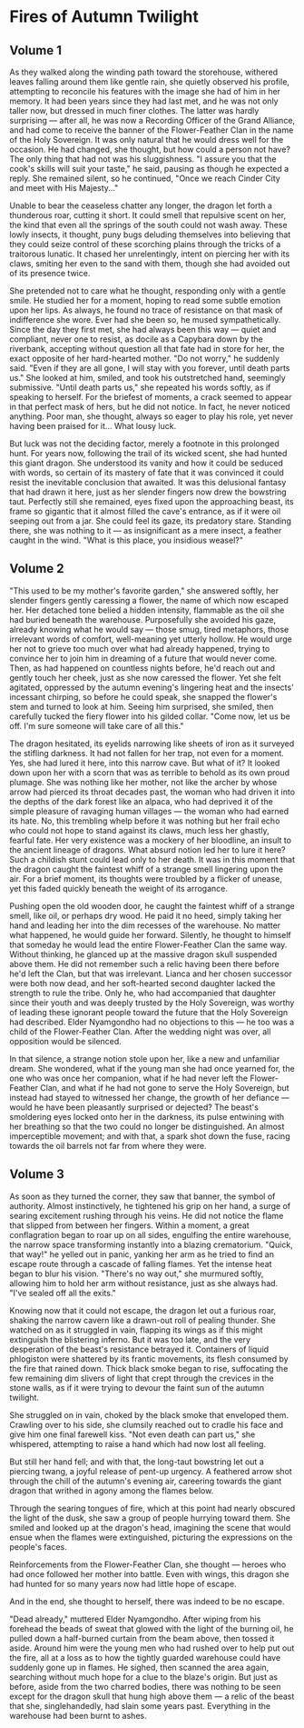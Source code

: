 # Fires of Autumn Twilight

## Volume 1

As they walked along the winding path toward the storehouse, withered leaves
falling around them like gentle rain, she quietly observed his profile,
attempting to reconcile his features with the image she had of him in her
memory. It had been years since they had last met, and he was not only taller
now, but dressed in much finer clothes. The latter was hardly surprising — after
all, he was now a Recording Officer of the Grand Alliance, and had come to
receive the banner of the Flower-Feather Clan in the name of the Holy Sovereign.
It was only natural that he would dress well for the occasion. He had changed,
she thought, but how could a person not have? The only thing that had not was
his sluggishness. "I assure you that the cook's skills will suit your taste," he
said, pausing as though he expected a reply. She remained silent, so he
continued, "Once we reach Cinder City and meet with His Majesty..."

Unable to bear the ceaseless chatter any longer, the dragon let forth a
thunderous roar, cutting it short. It could smell that repulsive scent on her,
the kind that even all the springs of the south could not wash away. These lowly
insects, it thought, puny bugs deluding themselves into believing that they
could seize control of these scorching plains through the tricks of a traitorous
lunatic. It chased her unrelentingly, intent on piercing her with its claws,
smiting her even to the sand with them, though she had avoided out of its
presence twice.

She pretended not to care what he thought, responding only with a gentle smile.
He studied her for a moment, hoping to read some subtle emotion upon her lips.
As always, he found no trace of resistance on that mask of indifference she
wore. Ever had she been so, he mused sympathetically. Since the day they first
met, she had always been this way — quiet and compliant, never one to resist, as
docile as a Capybara down by the riverbank, accepting without question all that
fate had in store for her, the exact opposite of her hard-hearted mother. "Do
not worry," he suddenly said. "Even if they are all gone, I will stay with you
forever, until death parts us." She looked at him, smiled, and took his
outstretched hand, seemingly submissive. "Until death parts us," she repeated
his words softly, as if speaking to herself. For the briefest of moments, a
crack seemed to appear in that perfect mask of hers, but he did not notice. In
fact, he never noticed anything. Poor man, she thought, always so eager to play
his role, yet never having been praised for it... What lousy luck.

But luck was not the deciding factor, merely a footnote in this prolonged hunt.
For years now, following the trail of its wicked scent, she had hunted this
giant dragon. She understood its vanity and how it could be seduced with words,
so certain of its mastery of fate that it was convinced it could resist the
inevitable conclusion that awaited. It was this delusional fantasy that had
drawn it here, just as her slender fingers now drew the bowstring taut.
Perfectly still she remained, eyes fixed upon the approaching beast, its frame
so gigantic that it almost filled the cave's entrance, as if it were oil seeping
out from a jar. She could feel its gaze, its predatory stare. Standing there,
she was nothing to it — as insignificant as a mere insect, a feather caught in
the wind. "What is this place, you insidious weasel?"

## Volume 2

"This used to be my mother's favorite garden," she answered softly, her slender
fingers gently caressing a flower, the name of which now escaped her. Her
detached tone belied a hidden intensity, flammable as the oil she had buried
beneath the warehouse. Purposefully she avoided his gaze, already knowing what
he would say — those smug, tired metaphors, those irrelevant words of comfort,
well-meaning yet utterly hollow. He would urge her not to grieve too much over
what had already happened, trying to convince her to join him in dreaming of a
future that would never come. Then, as had happened on countless nights before,
he'd reach out and gently touch her cheek, just as she now caressed the flower.
Yet she felt agitated, oppressed by the autumn evening's lingering heat and the
insects' incessant chirping, so before he could speak, she snapped the flower's
stem and turned to look at him. Seeing him surprised, she smiled, then carefully
tucked the fiery flower into his gilded collar. "Come now, let us be off. I'm
sure someone will take care of all this."

The dragon hesitated, its eyelids narrowing like sheets of iron as it surveyed
the stifling darkness. It had not fallen for her trap, not even for a moment.
Yes, she had lured it here, into this narrow cave. But what of it? It looked
down upon her with a scorn that was as terrible to behold as its own proud
plumage. She was nothing like her mother, not like the archer by whose arrow had
pierced its throat decades past, the woman who had driven it into the depths of
the dark forest like an alpaca, who had deprived it of the simple pleasure of
ravaging human villages — the woman who had earned its hate. No, this trembling
whelp before it was nothing but her frail echo who could not hope to stand
against its claws, much less her ghastly, fearful fate. Her very existence was a
mockery of her bloodline, an insult to the ancient lineage of dragons. What
absurd notion led her to lure it here? Such a childish stunt could lead only to
her death. It was in this moment that the dragon caught the faintest whiff of a
strange smell lingering upon the air. For a brief moment, its thoughts were
troubled by a flicker of unease, yet this faded quickly beneath the weight of
its arrogance.

Pushing open the old wooden door, he caught the faintest whiff of a strange
smell, like oil, or perhaps dry wood. He paid it no heed, simply taking her hand
and leading her into the dim recesses of the warehouse. No matter what happened,
he would guide her forward. Silently, he thought to himself that someday he
would lead the entire Flower-Feather Clan the same way. Without thinking, he
glanced up at the massive dragon skull suspended above them. He did not remember
such a relic having been there before he'd left the Clan, but that was
irrelevant. Lianca and her chosen successor were both now dead, and her
soft-hearted second daughter lacked the strength to rule the tribe. Only he, who
had accompanied that daughter since their youth and was deeply trusted by the
Holy Sovereign, was worthy of leading these ignorant people toward the future
that the Holy Sovereign had described. Elder Nyamgondho had no objections to
this — he too was a child of the Flower-Feather Clan. After the wedding night
was over, all opposition would be silenced.

In that silence, a strange notion stole upon her, like a new and unfamiliar
dream. She wondered, what if the young man she had once yearned for, the one who
was once her companion, what if he had never left the Flower-Feather Clan, and
what if he had not gone to serve the Holy Sovereign, but instead had stayed to
witnessed her change, the growth of her defiance — would he have been pleasantly
surprised or dejected? The beast's smoldering eyes locked onto her in the
darkness, its pulse entwining with her breathing so that the two could no longer
be distinguished. An almost imperceptible movement; and with that, a spark shot
down the fuse, racing towards the oil barrels not far from where they were.

## Volume 3

As soon as they turned the corner, they saw that banner, the symbol of
authority. Almost instinctively, he tightened his grip on her hand, a surge of
searing excitement rushing through his veins. He did not notice the flame that
slipped from between her fingers. Within a moment, a great conflagration began
to roar up on all sides, engulfing the entire warehouse, the narrow space
transforming instantly into a blazing crematorium. "Quick, that way!" he yelled
out in panic, yanking her arm as he tried to find an escape route through a
cascade of falling flames. Yet the intense heat began to blur his vision.
"There's no way out," she murmured softly, allowing him to hold her arm without
resistance, just as she always had. "I've sealed off all the exits."

Knowing now that it could not escape, the dragon let out a furious roar, shaking
the narrow cavern like a drawn-out roll of pealing thunder. She watched on as it
struggled in vain, flapping its wings as if this might extinguish the blistering
inferno. But it was too late, and the very desperation of the beast's resistance
betrayed it. Containers of liquid phlogiston were shattered by its frantic
movements, its flesh consumed by the fire that rained down. Thick black smoke
began to rise, suffocating the few remaining dim slivers of light that crept
through the crevices in the stone walls, as if it were trying to devour the
faint sun of the autumn twilight.

She struggled on in vain, choked by the black smoke that enveloped them.
Crawling over to his side, she clumsily reached out to cradle his face and give
him one final farewell kiss. "Not even death can part us," she whispered,
attempting to raise a hand which had now lost all feeling.

But still her hand fell; and with that, the long-taut bowstring let out a
piercing twang, a joyful release of pent-up urgency. A feathered arrow shot
through the chill of the autumn's evening air, careering towards the giant
dragon that writhed in agony among the flames below.

Through the searing tongues of fire, which at this point had nearly obscured the
light of the dusk, she saw a group of people hurrying toward them. She smiled
and looked up at the dragon's head, imagining the scene that would ensue when
the flames were extinguished, picturing the expressions on the people's faces.

Reinforcements from the Flower-Feather Clan, she thought — heroes who had once
followed her mother into battle. Even with wings, this dragon she had hunted for
so many years now had little hope of escape.

And in the end, she thought to herself, there was indeed to be no escape.

"Dead already," muttered Elder Nyamgondho. After wiping from his forehead the
beads of sweat that glowed with the light of the burning oil, he pulled down a
half-burned curtain from the beam above, then tossed it aside. Around him were
the young men who had rushed over to help put out the fire, all at a loss as to
how the tightly guarded warehouse could have suddenly gone up in flames. He
sighed, then scanned the area again, searching without much hope for a clue to
the blaze's origin. But just as before, aside from the two charred bodies, there
was nothing to be seen except for the dragon skull that hung high above them — a
relic of the beast that she, singlehandedly, had slain some years past.
Everything in the warehouse had been burnt to ashes.
